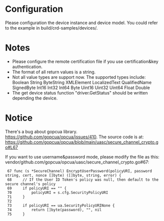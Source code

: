 # Configuration
Please configuration the device instance and device model. You could refer to the example in build/crd-samples/devices/.
# Notes
- Please configure the remote certification file if you use certification&key authentication.
- The format of all return values is a string.
- Not all value types are support now. The supported types include:
  Boolean
  String
  ByteString
  XMLElement
  LocalizedText
  QualifiedName
  SignedByte
  Int16
  Int32
  Int64
  Byte
  Uint16
  Uint32
  Uint64
  Float
  Double
- The get device status function "driver.GetStatus" should be written depending the device.

# Notice

There's a bug about gopcua library. https://github.com/gopcua/opcua/issues/410. The source code is at:
https://github.com/gopcua/opcua/blob/main/uasc/secure_channel_crypto.go#L67

If you want to use username&password mode, please modify the file as this:
vendor/github.com/gopcua/opcua/uasc/secure_channel_crypto.go#67:

```
 67 func (s *SecureChannel) EncryptUserPassword(policyURI, password string, cert, nonce []byte) ([]byte, string, error) {
 68     // If the User ID Token's policy was null, then default to the secure channel's policy
 69     if policyURI == "" {
 70         policyURI = s.cfg.SecurityPolicyURI
 71     }
 72
 73     if policyURI == ua.SecurityPolicyURINone {
 74         return []byte(password), "", nil
 75     }
```
